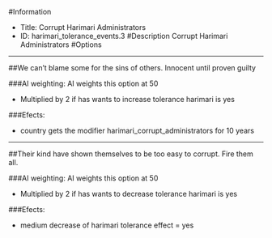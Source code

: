 #Information
 - Title: Corrupt Harimari Administrators
 - ID: harimari_tolerance_events.3
#Description
Corrupt Harimari Administrators
#Options

___
##We can’t blame some for the sins of others. Innocent until proven guilty

###AI weighting:
AI weights this option at 50
 - Multiplied by 2 if has wants to increase tolerance harimari is yes


###Efects:<ul><li>country gets the modifier harimari_corrupt_administrators for 10 years</li></ul>

___
##Their kind have shown themselves to be too easy to corrupt. Fire them all.

###AI weighting:
AI weights this option at 50
 - Multiplied by 2 if has wants to decrease tolerance harimari is yes


###Efects:<ul><li>medium decrease of harimari tolerance effect = yes</li></ul>
